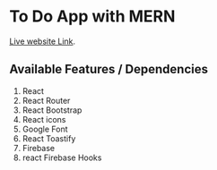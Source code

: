 # To Do App with MERN

[Live website Link](https://github.com/facebook/create-react-app).

## Available Features / Dependencies
1. React
2. React Router
3. React Bootstrap
4. React icons
5. Google Font
6. React Toastify
7. Firebase
8. react Firebase Hooks
